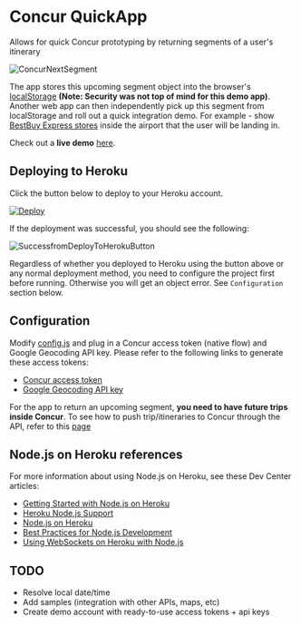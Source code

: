 # Concur QuickApp

Allows for quick Concur prototyping by returning segments of a user's itinerary

![ConcurNextSegment](https://jfqcza.bn1301.livefilestore.com/y2pHWRM9R5Nj5PIYUcPZH0ooAYWFIWx_vbqCmz78DpNy_HOe2LIdBVuytwQVuc3wKaqyqPpzw3GmxiLzRF59h16M7ATIxcx-xkB2M15TZ8fnlDlpHBjvra9QZVvDx0o9U5VUFZI3QbwoJk9Ecks1z86Rw/ConcurMe2.PNG?psid=1)

The app stores this upcoming segment object into the browser's [localStorage](http://www.html5rocks.com/en/features/storage) **(Note: Security was not top of mind for this demo app)**. Another web app can then independently pick up this segment from localStorage and roll out a quick integration demo. For example - show [BestBuy Express stores](https://developer.bestbuy.com/documentation/stores-api) inside the airport that the user will be landing in. 

Check out a **live demo** [here](https://radiant-springs-1767.herokuapp.com/).

## Deploying to Heroku

Click the button below to deploy to your Heroku account.

[![Deploy](https://www.herokucdn.com/deploy/button.png)](https://heroku.com/deploy)

If the deployment was successful, you should see the following:

![SuccessfromDeployToHerokuButton](https://jfqcza.bn1301.livefilestore.com/y2p0PixTxjETp2VoCU_wV3zgG14z7a6Hpn6RMifgryQTE4c5zA3R4mPgOV5aVEF2oA5pRwZmyCKg05Vz7sKvhziF2ujKLSAd1DNZvfTfTwHeFw1PcMfrYW0HDnkIJ9paQNw7gxHxGg97e7FawQUyO8IFQ/successfuldeploy.PNG?psid=1)

Regardless of whether you deployed to Heroku using the button above or any normal deployment method, you need to configure the project first before running. Otherwise you will get an object error.  See `Configuration` section below.

## Configuration

Modify [config.js](https://github.com/ismaelc/ConcurNextSegment/blob/master/config.js) and plug in a Concur access token (native flow) and Google Geocoding API key.  Please refer to the following links to generate these access tokens:

- [Concur access token](https://github.com/ismaelc/ConcurHackathon#token)
- [Google Geocoding API key](https://developers.google.com/maps/documentation/geocoding/)

For the app to return an upcoming segment, **you need to have future trips inside Concur**.  To see how to push trip/itineraries to Concur through the API, refer to this [page](https://github.com/ismaelc/ConcurHackathon#dummy) 

## Node.js on Heroku references

For more information about using Node.js on Heroku, see these Dev Center articles:

- [Getting Started with Node.js on Heroku](https://devcenter.heroku.com/articles/getting-started-with-nodejs)
- [Heroku Node.js Support](https://devcenter.heroku.com/articles/nodejs-support)
- [Node.js on Heroku](https://devcenter.heroku.com/categories/nodejs)
- [Best Practices for Node.js Development](https://devcenter.heroku.com/articles/node-best-practices)
- [Using WebSockets on Heroku with Node.js](https://devcenter.heroku.com/articles/node-websockets)

## TODO

- Resolve local date/time
- Add samples (integration with other APIs, maps, etc)
- Create demo account with ready-to-use access tokens + api keys